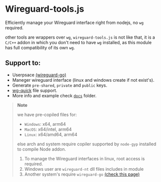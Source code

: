 # Wireguard-tools.js

Efficiently manage your Wireguard interface right from nodejs, no `wg` required.

other tools are wrappers over `wg`, `wireguard-tools.js` is not like that, it is a `C/C++` addon in which you don't need to have `wg` installed, as this module has full compatibility of its own `wg`.

## Support to:

- Userpsace [(wireguard-go)](https://git.zx2c4.com/wireguard-go/about/)
- Maneger wireguard interface (linux and windows create if not exist's).
- Generate `pre-shared`, `private` and `public` keys.
- [wg-quick](https://man7.org/linux/man-pages/man8/wg-quick.8.html) file support.
- More info and example check [`docs`](docs/README.md) folder.

> **Note**
>
> we have pre-copiled files for:
> - `Windows`: x64, arm64
> - `MacOS`: x64/intel, arm64
> - `Linux`: x64/amd64, arm64
>
> else arch and system require copiler supported by `node-gyp` installed to compile Node addon.
>
> 1. To manage the Wireguard interfaces in linux, root access is required.
> 1. Windows user are `wireguard-nt` dll files includes in module
> 1. Another system's require `wireguard-go` [(check this page)](https://github.com/WireGuard/wireguard-go)

